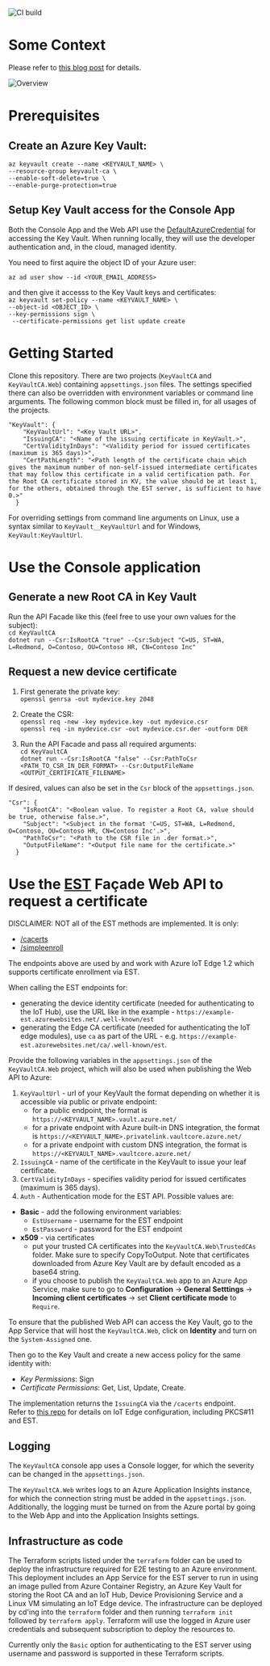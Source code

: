 ![CI build](https://github.com/vslepakov/keyvault-ca/actions/workflows/ci.yml/badge.svg)

# Some Context

Please refer to [this blog post](https://vslepakov.medium.com/build-a-lightweight-pki-for-iot-using-azure-keyvault-acc46bce26ed) for details.  

![Overview](assets/arch.png "High Level Architecture")

# Prerequisites

## Create an Azure Key Vault:  
```az keyvault create --name <KEYVAULT_NAME> \```  
```--resource-group keyvault-ca \```  
```--enable-soft-delete=true \```  
```--enable-purge-protection=true```  

## Setup Key Vault access for the Console App

Both the Console App and the Web API use the [DefaultAzureCredential](https://github.com/Azure/azure-sdk-for-net/blob/main/sdk/identity/Azure.Identity/README.md#defaultazurecredential) for accessing the Key Vault.
When running locally, they will use the developer authentication and, in the cloud, managed identity.

You need to first aquire the object ID of your Azure user:

```az ad user show --id <YOUR_EMAIL_ADDRESS>```

and then give it accesss to the Key Vault keys and certificates:  
```az keyvault set-policy --name <KEYVAULT_NAME> \```  
```--object-id <OBJECT_ID> \```  
```--key-permissions sign \```  
``` --certificate-permissions get list update create```  

# Getting Started

Clone this repository. There are two projects (`KeyVaultCA` and `KeyVaultCA.Web`) containing `appsettings.json` files. The settings specified there can also be overridden with environment variables or command line arguments.
The following common block must be filled in, for all usages of the projects.
```
"KeyVault": {
    "KeyVaultUrl": "<Key Vault URL>",
    "IssuingCA": "<Name of the issuing certificate in KeyVault.>",
    "CertValidityInDays": "<Validity period for issued certificates (maximum is 365 days)>",
    "CertPathLength": "<Path length of the certificate chain which gives the maximum number of non-self-issued intermediate certificates that may follow this certificate in a valid certification path. For the Root CA certificate stored in KV, the value should be at least 1, for the others, obtained through the EST server, is sufficient to have 0.>"
  }
```
For overriding settings from command line arguments on Linux, use a syntax similar to `KeyVault__KeyVaultUrl` and for Windows, `KeyVault:KeyVaultUrl`.

# Use the Console application
## Generate a new Root CA in Key Vault

Run the API Facade like this (feel free to use your own values for the subject):  
```cd KeyVaultCA```  
```dotnet run --Csr:IsRootCA "true" --Csr:Subject "C=US, ST=WA, L=Redmond, O=Contoso, OU=Contoso HR, CN=Contoso Inc"``` 

## Request a new device certificate

1. First generate the private key:  
```openssl genrsa -out mydevice.key 2048```  

2. Create the CSR:  
```openssl req -new -key mydevice.key -out mydevice.csr```  
```openssl req -in mydevice.csr -out mydevice.csr.der -outform DER```

3. Run the API Facade and pass all required arguments:   
```cd KeyVaultCA```  
```dotnet run --Csr:IsRootCA "false" --Csr:PathToCsr <PATH_TO_CSR_IN_DER_FORMAT> --Csr:OutputFileName <OUTPUT_CERTIFICATE_FILENAME>```

If desired, values can also be set in the `Csr` block of the `appsettings.json`.
```
"Csr": {
    "IsRootCA": "<Boolean value. To register a Root CA, value should be true, otherwise false.>",
    "Subject": "<Subject in the format 'C=US, ST=WA, L=Redmond, O=Contoso, OU=Contoso HR, CN=Contoso Inc'.>",
    "PathToCsr": "<Path to the CSR file in .der format.>",
    "OutputFileName": "<Output file name for the certificate.>"
  }
```

# Use the [EST](https://tools.ietf.org/html/rfc7030) Façade Web API to request a certificate

DISCLAIMER: NOT all of the EST methods are implemented. It is only:
- [/cacerts](https://tools.ietf.org/html/rfc7030#section-4.1)
- [/simpleenroll](https://tools.ietf.org/html/rfc7030#section-4.2)

The endpoints above are used by and work with Azure IoT Edge 1.2 which supports certificate enrollment via EST.

When calling the EST endpoints for:
- generating the device identity certificate (needed for authenticating to the IoT Hub), use the URL like in the example - `https://example-est.azurewebsites.net/.well-known/est`
- generating the Edge CA certificate (needed for authenticating the IoT edge modules), use `ca` as part of the URL - e.g. `https://example-est.azurewebsites.net/ca/.well-known/est`.

Provide the following variables in the `appsettings.json` of the `KeyVaultCA.Web` project, which will also be used when publishing the Web API to Azure:  
  
1. ```KeyVaultUrl``` - url of your KeyVault the format depending on whether it is accessible via public or private endpoint:
    - for a public endpoint, the format is `https://<KEYVAULT_NAME>.vault.azure.net/`
    - for a private endpoint with Azure built-in DNS integration, the format is `https://<KEYVAULT_NAME>.privatelink.vaultcore.azure.net/`
    - for a private endpoint with custom DNS integration, the format is `https://<KEYVAULT_NAME>.vaultcore.azure.net/`
2. ```IssuingCA``` - name of the certificate in the KeyVault to issue your leaf certificate.  
3. ```CertValidityInDays``` - specifies validity period for issued certificates (maximum is 365 days).  
4. ```Auth``` - Authentication mode for the EST API. Possible values are: 
- **Basic** - add the following environment variables: 
    - ```EstUsername``` - username for the EST endpoint
    - ```EstPassword``` - password for the EST endpoint 
- **x509** - via certificates
    - put your trusted CA certificates into the ```KeyVaultCA.Web\TrustedCAs``` folder. Make sure to specify CopyToOutput. Note that certificates downloaded from Azure Key Vault are by default encoded as a base64 string.  
   -  if you choose to publish the ```KeyVaultCA.Web``` app to an Azure App Service, make sure to go to **Configuration** -> **General Setttings** -> **Incoming client certificates** -> set **Client certificate mode** to `Require`. 

To ensure that the published Web API can access the Key Vault, go to the App Service that will host the `KeyVaultCA.Web`, click on **Identity** and turn on the `System-Assigned` one. 

Then go to the Key Vault and create a new access policy for the same identity with:
- *Key Permissions*: Sign
- *Certificate Permissions*: Get, List, Update, Create.

The implementation returns the `IssuingCA` via the ```/cacerts``` endpoint.  
Refer to [this repo](https://github.com/arlotito/iot-edge-1.2-tpm) for details on IoT Edge configuration, including PKCS#11 and EST.

## Logging

The `KeyVaultCA` console app uses a Console logger, for which the severity can be changed in the `appsettings.json`.

The `KeyVaultCA.Web` writes logs to an Azure Application Insights instance, for which the connection string must be added in the `appsettings.json`. Additionally, the logging must be turned on from the Azure portal by going to the Web App and into the Application Insights settings.

## Infrastructure as code

The Terraform scripts listed under the `terraform` folder can be used to deploy the infrastructure required for E2E testing to an Azure environment. This deployment includes an App Service for the EST server to run in using an image pulled from Azure Container Registry, an Azure Key Vault for storing the Root CA and an IoT Hub, Device Provisioning Service and a Linux VM simulating an IoT Edge device. The infrastructure can be deployed by cd'ing into the `terraform` folder and then running `terraform init` followed by `terraform apply`. Terraform will use the logged in Azure user credentials and subsequent subscription to deploy the resources to. 

Currently only the `Basic` option for authenticating to the EST server using username and password is supported in these Terraform scripts.